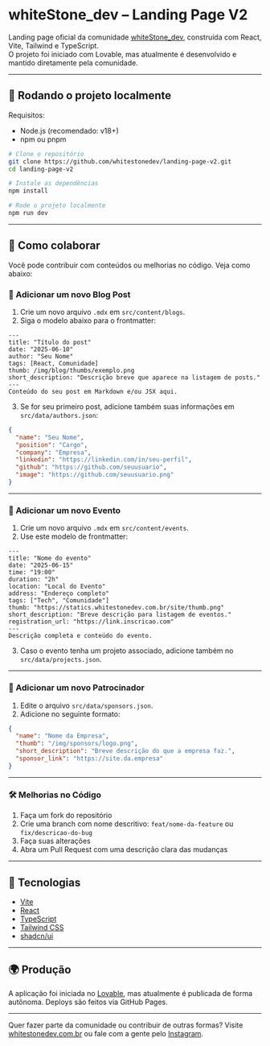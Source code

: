 # whiteStone_dev – Landing Page V2

Landing page oficial da comunidade [whiteStone_dev](https://whitestonedev.com.br), construída com React, Vite, Tailwind e TypeScript.  
O projeto foi iniciado com Lovable, mas atualmente é desenvolvido e mantido diretamente pela comunidade.

---

## 🔧 Rodando o projeto localmente

Requisitos:
- Node.js (recomendado: v18+)
- npm ou pnpm

```bash
# Clone o repositório
git clone https://github.com/whitestonedev/landing-page-v2.git
cd landing-page-v2

# Instale as dependências
npm install

# Rode o projeto localmente
npm run dev
````

---

## 🤝 Como colaborar

Você pode contribuir com conteúdos ou melhorias no código. Veja como abaixo:

### 📝 Adicionar um novo Blog Post

1. Crie um novo arquivo `.mdx` em `src/content/blogs`.
2. Siga o modelo abaixo para o frontmatter:

```mdx
---
title: "Título do post"
date: "2025-06-10"
author: "Seu Nome"
tags: [React, Comunidade]
thumb: /img/blog/thumbs/exemplo.png
short_description: "Descrição breve que aparece na listagem de posts."
---
Conteúdo do seu post em Markdown e/ou JSX aqui.
```

3. Se for seu primeiro post, adicione também suas informações em `src/data/authors.json`:

```json
{
  "name": "Seu Nome",
  "position": "Cargo",
  "company": "Empresa",
  "linkedin": "https://linkedin.com/in/seu-perfil",
  "github": "https://github.com/seuusuario",
  "image": "https://github.com/seuusuario.png"
}
```

---

### 📅 Adicionar um novo Evento

1. Crie um novo arquivo `.mdx` em `src/content/events`.
2. Use este modelo de frontmatter:

```mdx
---
title: "Nome do evento"
date: "2025-06-15"
time: "19:00"
duration: "2h"
location: "Local do Evento"
address: "Endereço completo"
tags: ["Tech", "Comunidade"]
thumb: "https://statics.whitestonedev.com.br/site/thumb.png"
short_description: "Breve descrição para listagem de eventos."
registration_url: "https://link.inscricao.com"
---
Descrição completa e conteúdo do evento.
```

3. Caso o evento tenha um projeto associado, adicione também no `src/data/projects.json`.

---

### 💼 Adicionar um novo Patrocinador

1. Edite o arquivo `src/data/sponsors.json`.
2. Adicione no seguinte formato:

```json
{
  "name": "Nome da Empresa",
  "thumb": "/img/sponsors/logo.png",
  "short_description": "Breve descrição do que a empresa faz.",
  "sponsor_link": "https://site.da.empresa"
}
```

---

### 🛠 Melhorias no Código

1. Faça um fork do repositório
2. Crie uma branch com nome descritivo: `feat/nome-da-feature` ou `fix/descricao-do-bug`
3. Faça suas alterações
4. Abra um Pull Request com uma descrição clara das mudanças

---

## 🚀 Tecnologias

* [Vite](https://vitejs.dev/)
* [React](https://reactjs.org/)
* [TypeScript](https://www.typescriptlang.org/)
* [Tailwind CSS](https://tailwindcss.com/)
* [shadcn/ui](https://ui.shadcn.com/)

---

## 🌍 Produção

A aplicação foi iniciada no [Lovable](https://lovable.dev), mas atualmente é publicada de forma autônoma.
Deploys são feitos via GitHub Pages.

---

Quer fazer parte da comunidade ou contribuir de outras formas?
Visite [whitestonedev.com.br](https://whitestonedev.com.br) ou fale com a gente pelo [Instagram](https://instagram.com/whitestonedev).


